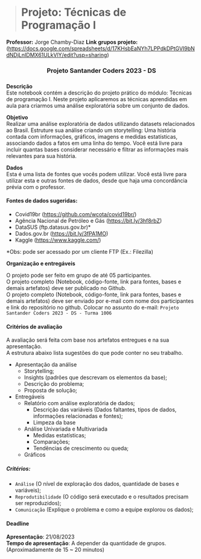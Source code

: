 > # Projeto: Técnicas de Programação I
**Professor:** Jorge Chamby-Diaz
**Link grupos projeto:** (https://docs.google.com/spreadsheets/d/17KHsbEaNYh7LPPdkDPtGVI9bNdNDjLnIDMX61ULkVlY/edit?usp=sharing)

<center><h3>Projeto Santander Coders 2023 - DS<h3></center>

**Descrição**<br>
Este notebook contém a descrição do projeto prático do módulo: Técnicas de programação I. Neste projeto aplicaremos as técnicas aprendidas em aula para criarmos uma análise exploratória sobre um conjunto de dados.

**Objetivo**<br> Realizar uma análise exploratória de dados utilizando datasets relacionados ao Brasil. Estruture sua análise criando um storytelling: Uma história contada com informações, gráficos, imagens e medidas estatísticas, associando dados a fatos em uma linha do tempo. Você está livre para incluir quantas bases considerar necessário e filtrar as informações mais relevantes para sua história.  

**Dados**<br>
Esta é uma lista de fontes que vocês podem utilizar. Você está livre para utilizar esta e outras fontes de dados, desde que haja uma concordância prévia com o professor.

#### Fontes de dados sugeridas:
 - Covid19br (https://github.com/wcota/covid19br/)
 - Agência Nacional de Petróleo e Gás (https://bit.ly/3hf8rbZ)
 - DataSUS (ftp.datasus.gov.br)*
 - Dados.gov.br (https://bit.ly/3fPA1MO)
 - Kaggle (https://www.kaggle.com/)
 
*Obs: pode ser acessado por um cliente FTP (Ex.: Filezilla)

**Organização e entregáveis**

O projeto pode ser feito em grupo de até 05 participantes.<br> 
O projeto completo (Notebook, código-fonte, link para fontes, bases e demais artefatos) deve ser publicado no Github.<br>
O projeto completo (Notebook, código-fonte, link para fontes, bases e demais artefatos) deve ser enviado por e-mail com nome dos participantes e link do repositório no github. Colocar no assunto do e-mail: ``Projeto Santander Coders 2023 - DS - Turma 1006``<br>

#### Critérios de avaliação

A avaliação será feita com base nos artefatos entregues e na sua apresentação.<br> 
A estrutura abaixo lista sugestões do que pode conter no seu trabalho. 

 - Apresentação da análise
     - Storytelling; 
     - Insights (padrões que descrevam os elementos da base);
     - Descrição do problema;
     - Proposta de solução;
 - Entregáveis
     - Relatório com análise exploratória de dados;
         - Descrição das variáveis (Dados faltantes, tipos de dados, informações relacionadas e fontes);
         - Limpeza da base
     - Análise Univariada e Multivariada
         - Medidas estatísticas;
         - Comparações;
         - Tendências de crescimento ou queda;
     - Gráficos

##### Critérios:
 - `Análise` (O nível de exploração dos dados, quantidade de bases e variáveis);
 - `Reprodutibilidade` (O código será executado e o resultados precisam ser reproduzidos);
 - `Comunicação` (Explique o problema e como a equipe explorou os dados);

#### Deadline
**Apresentação**: 21/08/2023 <br>
**Tempo de apresentação**: A depender da quantidade de grupos. (Aproximadamente de 15 ~ 20 minutos)


```python

```
